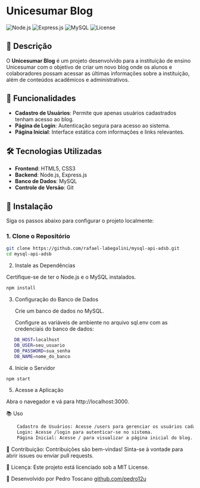 # Unicesumar Blog

<!-- ![Banner do Blog](path/to/banner.png) -->

![Node.js](https://img.shields.io/badge/Node.js-v14.17.0-green)
![Express.js](https://img.shields.io/badge/Express.js-4.17.1-blue)
![MySQL](https://img.shields.io/badge/MySQL-8.0.23-blue)
![License](https://img.shields.io/badge/license-MIT-blue.svg)

## 📖 Descrição

O **Unicesumar Blog** é um projeto desenvolvido para a instituição de ensino Unicesumar com o objetivo de criar um novo blog onde os alunos e colaboradores possam acessar as últimas informações sobre a instituição, além de conteúdos acadêmicos e administrativos.

## 🚀 Funcionalidades

- **Cadastro de Usuários**: Permite que apenas usuários cadastrados tenham acesso ao blog.
- **Página de Login**: Autenticação segura para acesso ao sistema.
- **Página Inicial**: Interface estática com informações e links relevantes.

## 🛠 Tecnologias Utilizadas

- **Frontend**: HTML5, CSS3
- **Backend**: Node.js, Express.js
- **Banco de Dados**: MySQL
- **Controle de Versão**: Git

## 📝 Instalação

Siga os passos abaixo para configurar o projeto localmente:

### 1. Clone o Repositório

```bash
git clone https://github.com/rafael-labegalini/mysql-api-adsb.git
cd mysql-api-adsb
```

2. Instale as Dependências

Certifique-se de ter o Node.js e o MySQL instalados.

```bash
npm install
```

3. Configuração do Banco de Dados

   Crie um banco de dados no MySQL.

   Configure as variáveis de ambiente no arquivo sql.env com as credenciais do banco de dados:

```bash
   DB_HOST=localhost
   DB_USER=seu_usuario
   DB_PASSWORD=sua_senha
   DB_NAME=nome_do_banco
```

4. Inicie o Servidor

```bash
npm start
```

5. Acesse a Aplicação
   
Abra o navegador e vá para http://localhost:3000.

📚 Uso

```bash
    Cadastro de Usuários: Acesse /users para gerenciar os usuários cadastrados.
    Login: Acesse /login para autenticar-se no sistema.
    Página Inicial: Acesse / para visualizar a página inicial do blog.
```

🤝 Contribuição: Contribuições são bem-vindas! Sinta-se à vontade para abrir issues ou enviar pull requests.

📝 Licença: Este projeto está licenciado sob a MIT License.

👤 Desenvolvido por Pedro Toscano [github.com/pedro12u](https://github.com/pedro12u)
